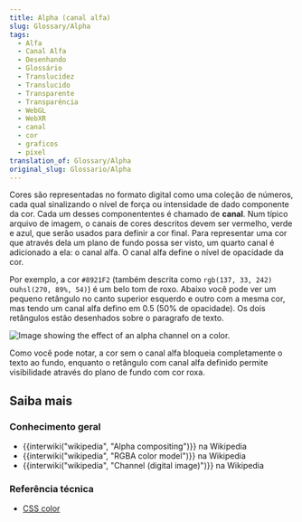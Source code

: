 ```yaml
---
title: Alpha (canal alfa)
slug: Glossary/Alpha
tags:
  - Alfa
  - Canal Alfa
  - Desenhando
  - Glossário
  - Translucidez
  - Translucido
  - Transparente
  - Transparência
  - WebGL
  - WebXR
  - canal
  - cor
  - graficos
  - pixel
translation_of: Glossary/Alpha
original_slug: Glossario/Alpha
---
```

Cores são representadas no formato digital como uma coleção de números, cada qual sinalizando o nível de força ou intensidade de dado componente da cor. Cada um desses componententes é chamado de **canal**. Num típico arquivo de imagem, o canais de cores descritos devem ser vermelho, verde e azul, que serão usados para definir a cor final. Para representar uma cor que através dela um plano de fundo possa ser visto, um quarto canal é adicionado a ela: o canal alfa. O canal alfa define o nível de opacidade da cor.

Por exemplo, a cor `#8921F2` (também descrita como `rgb(137, 33, 242)` ou`hsl(270, 89%, 54)`) é um belo tom de roxo. Abaixo você pode ver um pequeno retângulo no canto superior esquerdo e outro com a mesma cor, mas tendo um canal alfa defino em 0.5 (50% de opacidade). Os dois retângulos estão desenhados sobre o paragrafo de texto.

![Image showing the effect of an alpha channel on a color.](https://mdn.mozillademos.org/files/17019/alpha-channel-example.png)

Como você pode notar, a cor sem o canal alfa bloqueia completamente o texto ao fundo, enquanto o retângulo com canal alfa definido permite visibilidade através do plano de fundo com cor roxa.

## Saiba mais

### Conhecimento geral

- {{interwiki("wikipedia", "Alpha compositing")}} na Wikipedia
- {{interwiki("wikipedia", "RGBA color model")}} na Wikipedia
- {{interwiki("wikipedia", "Channel (digital image)")}} na Wikipedia

### Referência técnica

- [CSS color](/pt-BR/docs/Web/CSS/CSS_Color)
